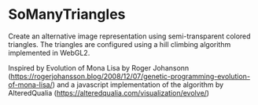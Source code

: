 # SoManyTriangles
Create an alternative image representation using semi-transparent colored triangles. 
The triangles are configured using a hill climbing algorithm implemented in WebGL2.

Inspired by Evolution of Mona Lisa by Roger Johansonn (https://rogerjohansson.blog/2008/12/07/genetic-programming-evolution-of-mona-lisa/) 
and a javascript implementation of the algorithm by AlteredQualia (https://alteredqualia.com/visualization/evolve/)
